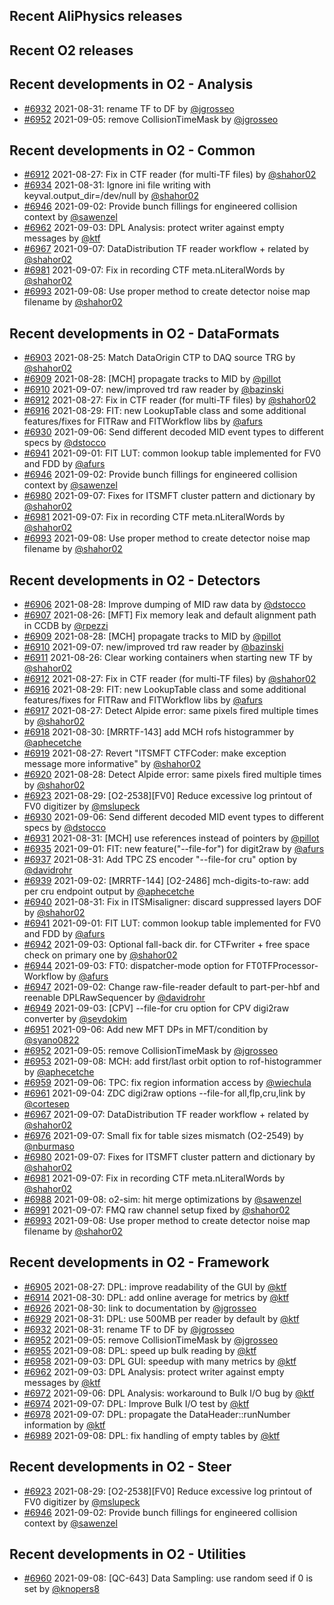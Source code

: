 ## Recent AliPhysics releases
## Recent O2 releases
## Recent developments in O2 - Analysis
- [\#6932](https://github.com/AliceO2Group/AliceO2/pull/6932) 2021-08-31: rename TF to DF by [@jgrosseo](https://github.com/jgrosseo)
- [\#6952](https://github.com/AliceO2Group/AliceO2/pull/6952) 2021-09-05: remove CollisionTimeMask by [@jgrosseo](https://github.com/jgrosseo)
## Recent developments in O2 - Common
- [\#6912](https://github.com/AliceO2Group/AliceO2/pull/6912) 2021-08-27: Fix in CTF reader (for multi-TF files) by [@shahor02](https://github.com/shahor02)
- [\#6934](https://github.com/AliceO2Group/AliceO2/pull/6934) 2021-08-31: Ignore ini file writing with keyval.output_dir=/dev/null by [@shahor02](https://github.com/shahor02)
- [\#6946](https://github.com/AliceO2Group/AliceO2/pull/6946) 2021-09-02: Provide bunch fillings for engineered collision context by [@sawenzel](https://github.com/sawenzel)
- [\#6962](https://github.com/AliceO2Group/AliceO2/pull/6962) 2021-09-03: DPL Analysis: protect writer against empty messages by [@ktf](https://github.com/ktf)
- [\#6967](https://github.com/AliceO2Group/AliceO2/pull/6967) 2021-09-07: DataDistribution TF reader workflow + related by [@shahor02](https://github.com/shahor02)
- [\#6981](https://github.com/AliceO2Group/AliceO2/pull/6981) 2021-09-07: Fix in recording CTF meta.nLiteralWords by [@shahor02](https://github.com/shahor02)
- [\#6993](https://github.com/AliceO2Group/AliceO2/pull/6993) 2021-09-08: Use proper method to create detector noise map filename  by [@shahor02](https://github.com/shahor02)
## Recent developments in O2 - DataFormats
- [\#6903](https://github.com/AliceO2Group/AliceO2/pull/6903) 2021-08-25: Match DataOrigin CTP to DAQ source TRG by [@shahor02](https://github.com/shahor02)
- [\#6909](https://github.com/AliceO2Group/AliceO2/pull/6909) 2021-08-28: [MCH] propagate tracks to MID by [@pillot](https://github.com/pillot)
- [\#6910](https://github.com/AliceO2Group/AliceO2/pull/6910) 2021-09-07: new/improved trd raw reader by [@bazinski](https://github.com/bazinski)
- [\#6912](https://github.com/AliceO2Group/AliceO2/pull/6912) 2021-08-27: Fix in CTF reader (for multi-TF files) by [@shahor02](https://github.com/shahor02)
- [\#6916](https://github.com/AliceO2Group/AliceO2/pull/6916) 2021-08-29: FIT: new LookupTable class and some additional features/fixes for FITRaw and FITWorkflow libs by [@afurs](https://github.com/afurs)
- [\#6930](https://github.com/AliceO2Group/AliceO2/pull/6930) 2021-09-06: Send different decoded MID event types to different specs by [@dstocco](https://github.com/dstocco)
- [\#6941](https://github.com/AliceO2Group/AliceO2/pull/6941) 2021-09-01: FIT LUT: common lookup table implemented for FV0 and FDD by [@afurs](https://github.com/afurs)
- [\#6946](https://github.com/AliceO2Group/AliceO2/pull/6946) 2021-09-02: Provide bunch fillings for engineered collision context by [@sawenzel](https://github.com/sawenzel)
- [\#6980](https://github.com/AliceO2Group/AliceO2/pull/6980) 2021-09-07: Fixes for ITSMFT cluster pattern and dictionary by [@shahor02](https://github.com/shahor02)
- [\#6981](https://github.com/AliceO2Group/AliceO2/pull/6981) 2021-09-07: Fix in recording CTF meta.nLiteralWords by [@shahor02](https://github.com/shahor02)
- [\#6993](https://github.com/AliceO2Group/AliceO2/pull/6993) 2021-09-08: Use proper method to create detector noise map filename  by [@shahor02](https://github.com/shahor02)
## Recent developments in O2 - Detectors
- [\#6906](https://github.com/AliceO2Group/AliceO2/pull/6906) 2021-08-28: Improve dumping of MID raw data by [@dstocco](https://github.com/dstocco)
- [\#6907](https://github.com/AliceO2Group/AliceO2/pull/6907) 2021-08-26: [MFT] Fix memory leak and default alignment path in CCDB by [@rpezzi](https://github.com/rpezzi)
- [\#6909](https://github.com/AliceO2Group/AliceO2/pull/6909) 2021-08-28: [MCH] propagate tracks to MID by [@pillot](https://github.com/pillot)
- [\#6910](https://github.com/AliceO2Group/AliceO2/pull/6910) 2021-09-07: new/improved trd raw reader by [@bazinski](https://github.com/bazinski)
- [\#6911](https://github.com/AliceO2Group/AliceO2/pull/6911) 2021-08-26: Clear working containers when starting new TF by [@shahor02](https://github.com/shahor02)
- [\#6912](https://github.com/AliceO2Group/AliceO2/pull/6912) 2021-08-27: Fix in CTF reader (for multi-TF files) by [@shahor02](https://github.com/shahor02)
- [\#6916](https://github.com/AliceO2Group/AliceO2/pull/6916) 2021-08-29: FIT: new LookupTable class and some additional features/fixes for FITRaw and FITWorkflow libs by [@afurs](https://github.com/afurs)
- [\#6917](https://github.com/AliceO2Group/AliceO2/pull/6917) 2021-08-27: Detect Alpide error: same pixels fired multiple times by [@shahor02](https://github.com/shahor02)
- [\#6918](https://github.com/AliceO2Group/AliceO2/pull/6918) 2021-08-30: [MRRTF-143] add MCH rofs histogrammer by [@aphecetche](https://github.com/aphecetche)
- [\#6919](https://github.com/AliceO2Group/AliceO2/pull/6919) 2021-08-27: Revert "ITSMFT CTFCoder: make exception message more informative" by [@shahor02](https://github.com/shahor02)
- [\#6920](https://github.com/AliceO2Group/AliceO2/pull/6920) 2021-08-28: Detect Alpide error: same pixels fired multiple times by [@shahor02](https://github.com/shahor02)
- [\#6923](https://github.com/AliceO2Group/AliceO2/pull/6923) 2021-08-29: [O2-2538][FV0] Reduce excessive log printout of FV0 digitizer by [@mslupeck](https://github.com/mslupeck)
- [\#6930](https://github.com/AliceO2Group/AliceO2/pull/6930) 2021-09-06: Send different decoded MID event types to different specs by [@dstocco](https://github.com/dstocco)
- [\#6931](https://github.com/AliceO2Group/AliceO2/pull/6931) 2021-08-31: [MCH] use references instead of pointers by [@pillot](https://github.com/pillot)
- [\#6935](https://github.com/AliceO2Group/AliceO2/pull/6935) 2021-09-01: FIT: new feature("--file-for") for digit2raw by [@afurs](https://github.com/afurs)
- [\#6937](https://github.com/AliceO2Group/AliceO2/pull/6937) 2021-08-31: Add TPC ZS encoder "--file-for cru" option by [@davidrohr](https://github.com/davidrohr)
- [\#6939](https://github.com/AliceO2Group/AliceO2/pull/6939) 2021-09-02: [MRRTF-144] [O2-2486] mch-digits-to-raw: add per cru endpoint output by [@aphecetche](https://github.com/aphecetche)
- [\#6940](https://github.com/AliceO2Group/AliceO2/pull/6940) 2021-08-31: Fix in ITSMisaligner: discard suppressed layers DOF by [@shahor02](https://github.com/shahor02)
- [\#6941](https://github.com/AliceO2Group/AliceO2/pull/6941) 2021-09-01: FIT LUT: common lookup table implemented for FV0 and FDD by [@afurs](https://github.com/afurs)
- [\#6942](https://github.com/AliceO2Group/AliceO2/pull/6942) 2021-09-03: Optional fall-back dir. for CTFwriter + free space check on primary one by [@shahor02](https://github.com/shahor02)
- [\#6944](https://github.com/AliceO2Group/AliceO2/pull/6944) 2021-09-03: FT0: dispatcher-mode option for FT0TFProcessor-Workflow by [@afurs](https://github.com/afurs)
- [\#6947](https://github.com/AliceO2Group/AliceO2/pull/6947) 2021-09-02: Change raw-file-reader default to part-per-hbf and reenable DPLRawSequencer by [@davidrohr](https://github.com/davidrohr)
- [\#6949](https://github.com/AliceO2Group/AliceO2/pull/6949) 2021-09-03: [CPV] --file-for cru option for CPV digi2raw converter by [@sevdokim](https://github.com/sevdokim)
- [\#6951](https://github.com/AliceO2Group/AliceO2/pull/6951) 2021-09-06: Add new MFT DPs in MFT/condition by [@syano0822](https://github.com/syano0822)
- [\#6952](https://github.com/AliceO2Group/AliceO2/pull/6952) 2021-09-05: remove CollisionTimeMask by [@jgrosseo](https://github.com/jgrosseo)
- [\#6953](https://github.com/AliceO2Group/AliceO2/pull/6953) 2021-09-08: MCH: add first/last orbit option to rof-histogrammer by [@aphecetche](https://github.com/aphecetche)
- [\#6959](https://github.com/AliceO2Group/AliceO2/pull/6959) 2021-09-06: TPC: fix region information access by [@wiechula](https://github.com/wiechula)
- [\#6961](https://github.com/AliceO2Group/AliceO2/pull/6961) 2021-09-04: ZDC digi2raw options --file-for all,flp,cru,link by [@cortesep](https://github.com/cortesep)
- [\#6967](https://github.com/AliceO2Group/AliceO2/pull/6967) 2021-09-07: DataDistribution TF reader workflow + related by [@shahor02](https://github.com/shahor02)
- [\#6976](https://github.com/AliceO2Group/AliceO2/pull/6976) 2021-09-07: Small fix for table sizes mismatch (O2-2549) by [@nburmaso](https://github.com/nburmaso)
- [\#6980](https://github.com/AliceO2Group/AliceO2/pull/6980) 2021-09-07: Fixes for ITSMFT cluster pattern and dictionary by [@shahor02](https://github.com/shahor02)
- [\#6981](https://github.com/AliceO2Group/AliceO2/pull/6981) 2021-09-07: Fix in recording CTF meta.nLiteralWords by [@shahor02](https://github.com/shahor02)
- [\#6988](https://github.com/AliceO2Group/AliceO2/pull/6988) 2021-09-08: o2-sim: hit merge optimizations by [@sawenzel](https://github.com/sawenzel)
- [\#6991](https://github.com/AliceO2Group/AliceO2/pull/6991) 2021-09-07: FMQ raw channel setup fixed by [@shahor02](https://github.com/shahor02)
- [\#6993](https://github.com/AliceO2Group/AliceO2/pull/6993) 2021-09-08: Use proper method to create detector noise map filename  by [@shahor02](https://github.com/shahor02)
## Recent developments in O2 - Framework
- [\#6905](https://github.com/AliceO2Group/AliceO2/pull/6905) 2021-08-27: DPL: improve readability of the GUI by [@ktf](https://github.com/ktf)
- [\#6914](https://github.com/AliceO2Group/AliceO2/pull/6914) 2021-08-30: DPL: add online average for metrics by [@ktf](https://github.com/ktf)
- [\#6926](https://github.com/AliceO2Group/AliceO2/pull/6926) 2021-08-30: link to documentation by [@jgrosseo](https://github.com/jgrosseo)
- [\#6929](https://github.com/AliceO2Group/AliceO2/pull/6929) 2021-08-31: DPL: use 500MB per reader by default by [@ktf](https://github.com/ktf)
- [\#6932](https://github.com/AliceO2Group/AliceO2/pull/6932) 2021-08-31: rename TF to DF by [@jgrosseo](https://github.com/jgrosseo)
- [\#6952](https://github.com/AliceO2Group/AliceO2/pull/6952) 2021-09-05: remove CollisionTimeMask by [@jgrosseo](https://github.com/jgrosseo)
- [\#6955](https://github.com/AliceO2Group/AliceO2/pull/6955) 2021-09-08: DPL: speed up bulk reading by [@ktf](https://github.com/ktf)
- [\#6958](https://github.com/AliceO2Group/AliceO2/pull/6958) 2021-09-03: DPL GUI: speedup with many metrics by [@ktf](https://github.com/ktf)
- [\#6962](https://github.com/AliceO2Group/AliceO2/pull/6962) 2021-09-03: DPL Analysis: protect writer against empty messages by [@ktf](https://github.com/ktf)
- [\#6972](https://github.com/AliceO2Group/AliceO2/pull/6972) 2021-09-06: DPL Analysis: workaround to Bulk I/O bug by [@ktf](https://github.com/ktf)
- [\#6974](https://github.com/AliceO2Group/AliceO2/pull/6974) 2021-09-07: DPL: Improve Bulk I/O test by [@ktf](https://github.com/ktf)
- [\#6978](https://github.com/AliceO2Group/AliceO2/pull/6978) 2021-09-07: DPL: propagate the DataHeader::runNumber information by [@ktf](https://github.com/ktf)
- [\#6989](https://github.com/AliceO2Group/AliceO2/pull/6989) 2021-09-08: DPL: fix handling of empty tables by [@ktf](https://github.com/ktf)
## Recent developments in O2 - Steer
- [\#6923](https://github.com/AliceO2Group/AliceO2/pull/6923) 2021-08-29: [O2-2538][FV0] Reduce excessive log printout of FV0 digitizer by [@mslupeck](https://github.com/mslupeck)
- [\#6946](https://github.com/AliceO2Group/AliceO2/pull/6946) 2021-09-02: Provide bunch fillings for engineered collision context by [@sawenzel](https://github.com/sawenzel)
## Recent developments in O2 - Utilities
- [\#6960](https://github.com/AliceO2Group/AliceO2/pull/6960) 2021-09-08: [QC-643] Data Sampling: use random seed if 0 is set by [@knopers8](https://github.com/knopers8)
